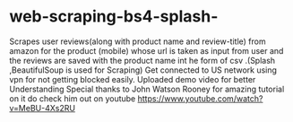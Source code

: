 # web-scraping-bs4-splash-
Scrapes user reviews(along with product name and review-title) from amazon for the product (mobile)
whose url is taken as input from user and the reviews are saved with the product name int he form of
csv .(Splash ,BeautifulSoup is used for Scraping)
Get connected to US network using vpn for not getting blocked easily.
Uploaded demo video for better Understanding
Special thanks to  John Watson Rooney for amazing tutorial on it 
do check him out on youtube
https://www.youtube.com/watch?v=MeBU-4Xs2RU
